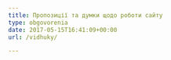 ```yaml
---
title: Пропозиції та думки щодо роботи сайту
type: obgovorenia
date: 2017-05-15T16:41:09+00:00
url: /vidhuky/

---
```


